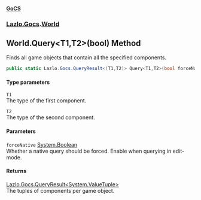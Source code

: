 #### [GoCS](./index.md 'index')
### [Lazlo.Gocs](./Lazlo-Gocs.md 'Lazlo.Gocs').[World](./Lazlo-Gocs-World.md 'Lazlo.Gocs.World')
## World.Query&lt;T1,T2&gt;(bool) Method
Finds all game objects that contain all the specified components.  
```C#
public static Lazlo.Gocs.QueryResult<(T1,T2)> Query<T1,T2>(bool forceNative=false);
```
#### Type parameters
<a name='Lazlo-Gocs-World-Query-T1_T2-(bool)-T1'></a>
`T1`  
The type of the first component.  
  
<a name='Lazlo-Gocs-World-Query-T1_T2-(bool)-T2'></a>
`T2`  
The type of the second component.  
  
#### Parameters
<a name='Lazlo-Gocs-World-Query-T1_T2-(bool)-forceNative'></a>
`forceNative` [System.Boolean](https://docs.microsoft.com/en-us/dotnet/api/System.Boolean 'System.Boolean')  
Whether a native query should be forced. Enable when querying in edit-mode.  
  
#### Returns
[Lazlo.Gocs.QueryResult&lt;](./Lazlo-Gocs-QueryResult-T-.md 'Lazlo.Gocs.QueryResult&lt;T&gt;')[System.ValueTuple](https://docs.microsoft.com/en-us/dotnet/api/System.ValueTuple 'System.ValueTuple')[&gt;](./Lazlo-Gocs-QueryResult-T-.md 'Lazlo.Gocs.QueryResult&lt;T&gt;')  
The tuples of components per game object.  
